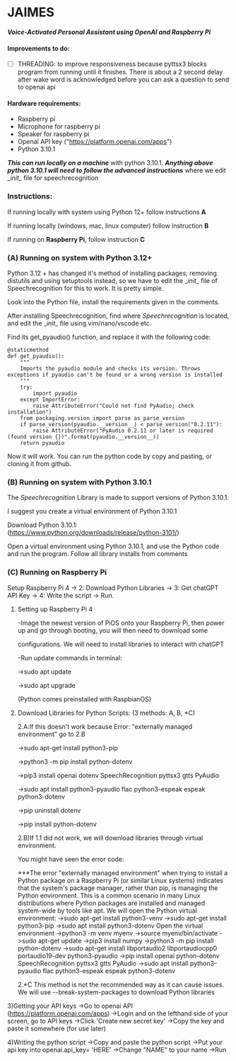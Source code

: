 # JAIMES

***Voice-Activated Personal Assistant using OpenAI and Raspberry Pi***

#### **Improvements to do:** 

- [ ] THREADING: to improve responsiveness because pyttsx3 blocks program from running until it finishes. There is about a 2 second delay after wake word is acknowledged before you can ask a question to send to openai api

#### Hardware requirements:

- Raspberry pi 
- Microphone for raspberry pi
- Speaker for raspberry pi
- Openai API key ("https://platform.openai.com/apps")
- Python 3.10.1

***This can run locally on a machine*** with python 3.10.1. ***Anything above python 3.10.1 will need to follow the advanced instructions*** where we edit \__init__ file for speechrecognition

### Instructions:

If running locally with system using Python 12+ follow instructions **A**

If running locally (windows, mac, linux computer) follow instruction **B**

If running on **Raspberry Pi**, follow instruction **C**



### (A) Running on system with Python 3.12+

Python 3.12 + has changed it's method of installing packages; removing distutils and using setuptools instead, so we have to edit the \__init__ file of Speechrecognition for this to work. It is pretty simple.

Look into the Python file, install the requirements given in the comments.

After installing Speechrecognition, find where *Speechrecognition* is located, and edit the \__init__ file using vim/nano/vscode etc.

Find its get_pyaudio() function, and replace it with the following code:

    @staticmethod
    def get_pyaudio():
        """
        Imports the pyaudio module and checks its version. Throws exceptions if pyaudio can't be found or a wrong version is installed
        """
        try:
            import pyaudio
        except ImportError:
            raise AttributeError("Could not find PyAudio; check installation")
        from packaging.version import parse as parse_version
        if parse_version(pyaudio.__version__) < parse_version("0.2.11"):
            raise AttributeError("PyAudio 0.2.11 or later is required (found version {})".format(pyaudio.__version__))
        return pyaudio

Now it will work. You can run the python code by copy and pasting, or cloning it from github.

### (B) Running on system with Python 3.10.1 

The *Speechrecognition* Library is made to support versions of Python 3.10.1. 

I suggest you create a virtual environment of Python 3.10.1

Download Python 3.10.1: (https://www.python.org/downloads/release/python-3101/)

Open a virtual environment using Python 3.10.1, and use the Python code and run the program. Follow all library installs from comments


### (C) Running on Raspberry Pi
Setup Raspberry Pi 4 -> 2: Download Python Libraries -> 3: Get chatGPT API Key -> 4: Write the script -> Run.

1) Setting up Raspberry Pi 4
   
   -Image the newest version of PiOS onto your Raspberry Pi, then power up and go through booting, you will then need to download some
   
    configurations. We will need to install libraries to interact with chatGPT
   
   -Run update commands in terminal:
   
     ->sudo apt update
   
     ->sudo apt upgrade
   
     (Python comes preinstalled with RaspbianOS)
   
2) Download Libraries for Python Scripts: (3 methods: A, B, *C)
   
   2.A:If this doesn't work because Error: "externally managed environment" go to 2.B
   
     ->sudo apt-get install python3-pip
   
     ->python3 -m pip install python-dotenv
   
     ->pip3 install openai dotenv SpeechRecognition pyttsx3 gtts PyAudio
   
     ->sudo apt install python3-pyaudio flac python3-espeak espeak python3-dotenv
   
     ->pip uninstall dotenv
   
     ->pip install python-dotenv
   
    2.B)If 1.1 did not work, we will download libraries through virtual environment.
   
   You might have seen the error code:
   
    ***The error "externally managed environment" when trying to install a Python package on a Raspberry Pi (or similar Linux systems)   indicates that the system's package manager,          rather than pip, is managing the Python environment. This is a common scenario in many Linux distributions where Python packages are installed and managed system-wide by tools like       apt.
      We will open the Python virtual environment:
      ->sudo apt-get install python3-venv
      ->sudo apt-get install python3-pip
      ->sudo apt install python3-dotenv
      Open the virtual environment
      ->python3 -m venv myenv
      ->source myenv/bin/activate
      ->sudo apt-get update
      ->pip3 install numpy
      ->python3 -m pip install python-dotenv
      ->sudo apt-get install libportaudio2 libportaudiocpp0 portaudio19-dev python3-pyaudio
      ->pip install openai python-dotenv SpeechRecognition pyttsx3 gtts PyAudio
      ->sudo apt install python3-pyaudio flac python3-espeak espeak python3-dotenv
      
   2.*C This method is not the recommended way as it can cause issues. We will use --break-system-packages to download Python libraries
   

3)Getting your API keys
   ->Go to openai API (https://platform.openai.com/apps)
   ->Login and on the lefthand side of your screen, go to API keys
   ->Click 'Create new secret key'
   ->Copy the key and paste it somewhere (for use later)

4)Writing the python script
   ->Copy and paste the python script
   ->Put your api key into openai.api_key= 'HERE'
   ->Change "NAME" to your name
   ->Run


